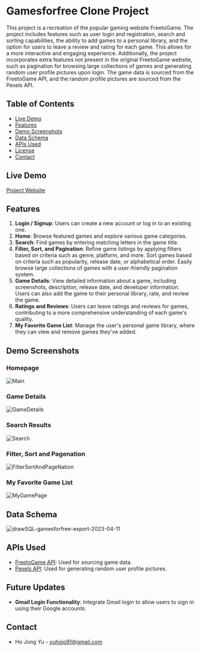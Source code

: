 # Gamesforfree Clone Project

This project is a recreation of the popular gaming website FreetoGame. The project includes features such as user login and registration, search and sorting capabilities, the ability to add games to a personal library, and the option for users to leave a review and rating for each game. This allows for a more interactive and engaging experience. Additionally, the project incorporates extra features not present in the original FreetoGame website, such as pagination for browsing large collections of games and generating random user profile pictures upon login. The game data is sourced from the FreetoGame API, and the random profile pictures are sourced from the Pexels API.


## Table of Contents

- [Live Demo](#live-demo)
- [Features](#features)
- [Demo Screenshots](#demo-screenshots)
- [Data Schema](#data-schema)
- [APIs Used](#apis-used)
- [License](#license)
- [Contact](#contact)

## Live Demo

[Project Website](https://gameforfree.net/)

## Features

1. **Login / Signup**: Users can create a new account or log in to an existing one.
2. **Home**: Browse featured games and explore various game categories.
3. **Search**: Find games by entering matching letters in the game title.
4. **Filter, Sort, and Pagination**: Refine game listings by applying filters based on criteria such as genre, platform, and more. Sort games based on criteria such as popularity, release date, or alphabetical order. Easily browse large collections of games with a user-friendly pagination system.
5. **Game Details**: View detailed information about a game, including screenshots, description, release date, and developer information. Users can also add the game to their personal library, rate, and review the game.
6. **Ratings and Reviews**: Users can leave ratings and reviews for games, contributing to a more comprehensive understanding of each game's quality.
7. **My Favorite Game List**: Manage the user's personal game library, where they can view and remove games they've added.

## Demo Screenshots

### Homepage
![Main](https://github.com/hojongyu2/Gamesforfree_clone_project/assets/98355250/4fa08e9a-62a6-4ace-9fc2-a476d594dafe)

### Game Details
![GameDetails](https://github.com/hojongyu2/Gamesforfree_clone_project/assets/98355250/6c362aeb-b691-4f4e-918f-4136ce7c573b)

### Search Results
![Search](https://github.com/hojongyu2/Gamesforfree_clone_project/assets/98355250/d46839fa-4272-4197-a99a-1c5e5737d632)

### Filter, Sort and Pagenation
![FilterSortAndPageNation](https://github.com/hojongyu2/Gamesforfree_clone_project/assets/98355250/0bf4325d-0119-49df-bbb9-c3c3515eb356)

### My Favorite Game List
![MyGamePage](https://github.com/hojongyu2/Gamesforfree_clone_project/assets/98355250/d34d4c08-2385-47e2-a33f-67b490c978d5)

## Data Schema
![drawSQL-gamesforfree-export-2023-04-11](https://user-images.githubusercontent.com/98355250/231060710-44f7f0f0-e279-4bce-affc-9a7ac645e892.png)

## APIs Used

- [FreetoGame API](https://www.freetogame.com/api-doc): Used for sourcing game data.
- [Pexels API](https://www.pexels.com/api/): Used for generating random user profile pictures.

## Future Updates

- **Gmail Login Functionality**: Integrate Gmail login to allow users to sign in using their Google accounts.

## Contact

- Ho Jong Yu - yuhojo91@gmail.com
